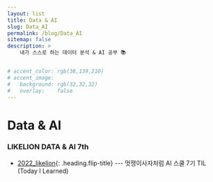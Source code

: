 ```yaml
---
layout: list
title: Data & AI
slug: Data_AI
permalink: /blog/Data_AI
sitemap: false
description: >
    내가 스스로 하는 데이터 분석 & AI 공부 📚


# accent_color: rgb(38,139,210)
# accent_image:
#   background: rgb(32,32,32)
#   overlay:    false
---
```

# Data & AI


### LIKELION DATA & AI 7th

- [2022_likelion]{: .heading.flip-title} --- 멋쟁이사자처럼 AI 스쿨 7기 TIL (Today I Learned)


[2022_likelion]: /Data_AI/2022_likelion/
